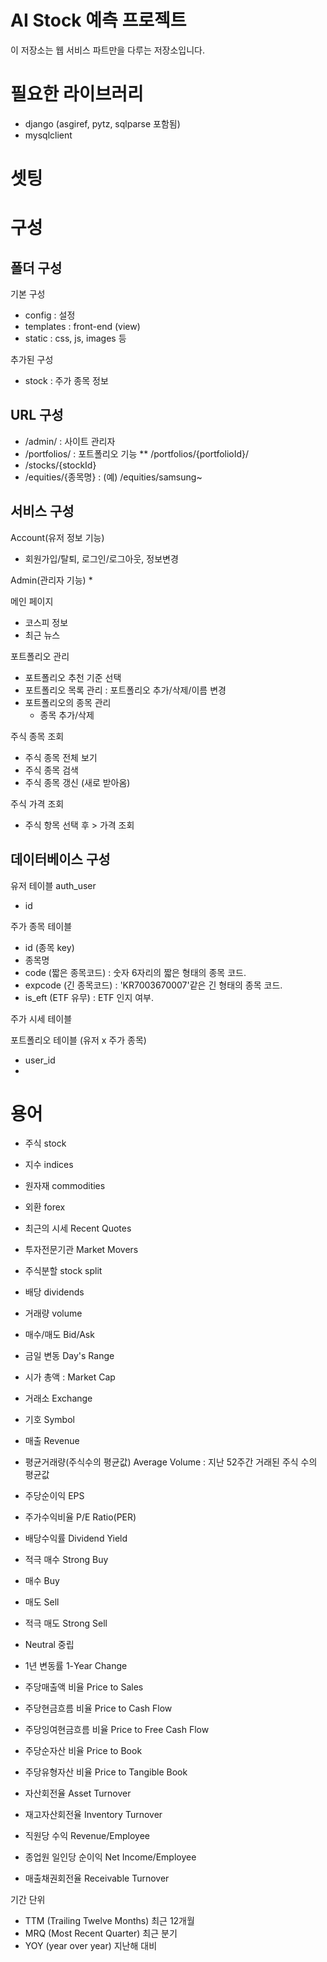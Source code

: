# AI Stock 예측 프로젝트
이 저장소는 웹 서비스 파트만을 다루는 저장소입니다.

# 필요한 라이브러리
* django (asgiref, pytz, sqlparse 포함됨)
* mysqlclient


# 셋팅

# 구성
## 폴더 구성
기본 구성
* config : 설정
* templates : front-end (view) 
* static : css, js, images 등

추가된 구성
* stock : 주가 종목 정보


## URL 구성
* /admin/ : 사이트 관리자
* /portfolios/ : 포트폴리오 기능
** /portfolios/{portfolioId}/
* /stocks/{stockId}
* /equities/{종목명} : (예) /equities/samsung~




## 서비스 구성
Account(유저 정보 기능)
* 회원가입/탈퇴, 로그인/로그아웃, 정보변경


Admin(관리자 기능)
* 


메인 페이지
* 코스피 정보
* 최근 뉴스


포트폴리오 관리
* 포트폴리오 추천 기준 선택
* 포트폴리오 목록 관리 : 포트폴리오 추가/삭제/이름 변경
* 포트폴리오의 종목 관리
  * 종목 추가/삭제
    

주식 종목 조회
* 주식 종목 전체 보기
* 주식 종목 검색
* 주식 종목 갱신 (새로 받아옴)


주식 가격 조회
* 주식 항목 선택 후 > 가격 조회



## 데이터베이스 구성
유저 테이블 auth_user
* id

주가 종목 테이블
* id (종목 key)
* 종목명 
* code (짧은 종목코드) : 숫자 6자리의 짧은 형태의 종목 코드.  
* expcode (긴 종목코드) : 'KR7003670007'같은 긴 형태의 종목 코드.
* is_eft (ETF 유무) : ETF 인지 여부.


주가 시세 테이블


포트폴리오 테이블 (유저 x 주가 종목)
* user_id
* 


# 용어
* 주식 stock
* 지수 indices
* 원자재 commodities
* 외환 forex
* 최근의 시세 Recent Quotes
* 투자전문기관 Market Movers
* 주식분할 stock split
* 배당 dividends
* 거래량 volume
* 매수/매도 Bid/Ask
* 금일 변동 Day's Range


* 시가 총액 : Market Cap
* 거래소 Exchange
* 기호 Symbol
* 매출 Revenue
* 평균거래량(주식수의 평균값) Average Volume : 지난 52주간 거래된 주식 수의 평균값
* 주당순이익 EPS
* 주가수익비율 P/E Ratio(PER)
* 배당수익률 Dividend Yield


* 적극 매수 Strong Buy
* 매수 Buy
* 매도 Sell
* 적극 매도 Strong Sell
* Neutral 중립


* 1년 변동률 1-Year Change
* 주당매출액 비율 Price to Sales
* 주당현금흐름 비율 Price to Cash Flow
* 주당잉여현금흐름 비율 Price to Free Cash Flow
* 주당순자산 비율 Price to Book
* 주당유형자산 비율 Price to Tangible Book

* 자산회전율 Asset Turnover
* 재고자산회전율 Inventory Turnover
* 직원당 수익 Revenue/Employee
* 종업원 일인당 순이익 Net Income/Employee
* 매출채권회전율 Receivable Turnover



기간 단위
* TTM (Trailing Twelve Months) 최근 12개월
* MRQ (Most Recent Quarter) 최근 분기 
* YOY (year over year) 지난해 대비







